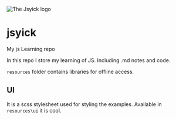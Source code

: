 ![The Jsyick logo](http://i.imgur.com/gXH4TYw.png)

# jsyick

My js Learning repo

In this repo I store my learning of JS. Including .md notes and code.

`resources` folder contains libraries for offline access.

## UI
It is a scss stylesheet used for styling the examples. Available in `resources\ui` it is cool. 
